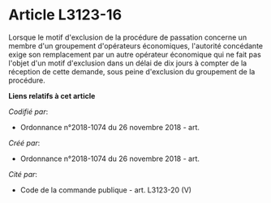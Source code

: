 # Article L3123-16

Lorsque le motif d'exclusion de la procédure de passation concerne un membre d'un groupement d'opérateurs économiques,
l'autorité concédante exige son remplacement par un autre opérateur économique qui ne fait pas l'objet d'un motif d'exclusion
dans un délai de dix jours à compter de la réception de cette demande, sous peine d'exclusion du groupement de la procédure.

**Liens relatifs à cet article**

_Codifié par_:

  - Ordonnance n°2018-1074 du 26 novembre 2018 - art.

_Créé par_:

  - Ordonnance n°2018-1074 du 26 novembre 2018 - art.

_Cité par_:

  - Code de la commande publique - art. L3123-20 (V)

